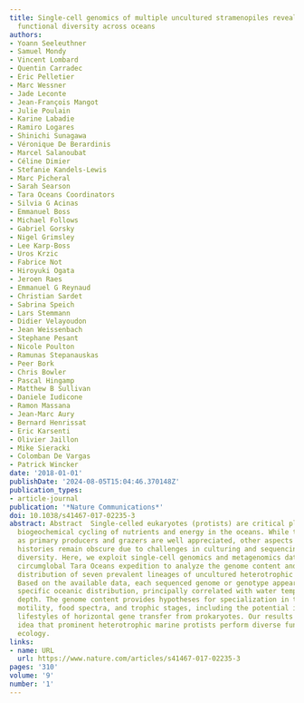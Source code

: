 ```yaml
---
title: Single-cell genomics of multiple uncultured stramenopiles reveals underestimated
  functional diversity across oceans
authors:
- Yoann Seeleuthner
- Samuel Mondy
- Vincent Lombard
- Quentin Carradec
- Eric Pelletier
- Marc Wessner
- Jade Leconte
- Jean-François Mangot
- Julie Poulain
- Karine Labadie
- Ramiro Logares
- Shinichi Sunagawa
- Véronique De Berardinis
- Marcel Salanoubat
- Céline Dimier
- Stefanie Kandels-Lewis
- Marc Picheral
- Sarah Searson
- Tara Oceans Coordinators
- Silvia G Acinas
- Emmanuel Boss
- Michael Follows
- Gabriel Gorsky
- Nigel Grimsley
- Lee Karp-Boss
- Uros Krzic
- Fabrice Not
- Hiroyuki Ogata
- Jeroen Raes
- Emmanuel G Reynaud
- Christian Sardet
- Sabrina Speich
- Lars Stemmann
- Didier Velayoudon
- Jean Weissenbach
- Stephane Pesant
- Nicole Poulton
- Ramunas Stepanauskas
- Peer Bork
- Chris Bowler
- Pascal Hingamp
- Matthew B Sullivan
- Daniele Iudicone
- Ramon Massana
- Jean-Marc Aury
- Bernard Henrissat
- Eric Karsenti
- Olivier Jaillon
- Mike Sieracki
- Colomban De Vargas
- Patrick Wincker
date: '2018-01-01'
publishDate: '2024-08-05T15:04:46.370148Z'
publication_types:
- article-journal
publication: '*Nature Communications*'
doi: 10.1038/s41467-017-02235-3
abstract: Abstract  Single-celled eukaryotes (protists) are critical players in global
  biogeochemical cycling of nutrients and energy in the oceans. While their roles
  as primary producers and grazers are well appreciated, other aspects of their life
  histories remain obscure due to challenges in culturing and sequencing their natural
  diversity. Here, we exploit single-cell genomics and metagenomics data from the
  circumglobal Tara Oceans expedition to analyze the genome content and apparent oceanic
  distribution of seven prevalent lineages of uncultured heterotrophic stramenopiles.
  Based on the available data, each sequenced genome or genotype appears to have a
  specific oceanic distribution, principally correlated with water temperature and
  depth. The genome content provides hypotheses for specialization in terms of cell
  motility, food spectra, and trophic stages, including the potential impact on their
  lifestyles of horizontal gene transfer from prokaryotes. Our results support the
  idea that prominent heterotrophic marine protists perform diverse functions in ocean
  ecology.
links:
- name: URL
  url: https://www.nature.com/articles/s41467-017-02235-3
pages: '310'
volume: '9'
number: '1'
---
```

